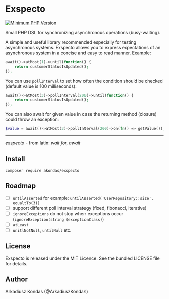 # Exspecto

[![Minimum PHP Version](https://img.shields.io/badge/php-%3E%3D%208.2-8892BF.svg)](https://php.net/)

Small PHP DSL for synchronizing asynchronous operations (busy-waiting).

A simple and useful library recommended especially for testing asynchronous systems.
Exspecto allows you to express expectations of an asynchronous system in a concise and easy to read manner. Example:

```php
await()->atMost(1)->until(function() {
    return customerStatusIsUpdated();
});
```

You can use `pollInterval` to set how often the condition should be checked (default value is 100 milliseconds):

```php
await()->atMost(3)->pollInterval(200)->until(function() {
    return customerStatusIsUpdated();
});
```

You can also await for given value in case the returning method (closure) could throw an exception:
```php
$value = await()->atMost(3)->pollInterval(200)->on(fn() => getValue());
```

---

*exspecto* - from latin: *wait for*, *await*

## Install

```shell
composer require akondas/exspecto
```

## Roadmap

- [ ] `untilAsserted` for example: `untilAsserted('UserRepository::size', equaltTo(3))`
- [ ] support different poll interval strategy (fixed, fibonacci, iterative)
- [ ] `ignoreExceptions` do not stop when exceptions occur (`ignoreException(string $exceptionClass)`)
- [ ] `atLeast`
- [ ] `unitlNotNull`, `untilNull` etc.

## License

Exspecto is released under the MIT Licence. See the bundled LICENSE file for details.

## Author

Arkadiusz Kondas (@ArkadiuszKondas)
